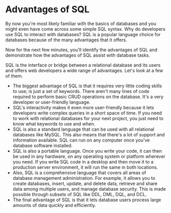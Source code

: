 # Advantages of SQL

By now you're most likely familiar with the basics of databases and you might even have come across some simple SQL syntax. Why do developers use SQL to interact with databases? SQL is a popular language choice for databases because of the many advantages that it offers.

Now for the next few minutes, you'll identify the advantages of SQL and demonstrate how the advantages of SQL assist with database tasks.

SQL is the interface or bridge between a relational database and its users and offers web developers a wide range of advantages. Let's look at a few of them.

  + The biggest advantage of SQL is that it requires very little coding skills to use; is just a set of keywords. There aren't many lines of code required to perform basic CRUD operations on the database. It's a very developer or user-friendly language.
  + SQL's interactivity makes it even more user-friendly because it lets developers write complex queries in a short space of time. If you need to work with relational databases for your next project, you just need to know what keywords to use and when.
  + SQL is also a standard language that can be used with all relational databases like MySQL. This also means that there's a lot of support and information available. SQL can run on any computer once you've database software installed.
  + SQL is also a portable language. Once you write your code, it can then be used in any hardware, on any operating system or platform wherever you need. If you write SQL code in a desktop and then move it to a production server environment, it will run the same in both locations.
  + Also, SQL is a comprehensive language that covers all areas of database management administration. For example, it allows you to create databases, insert, update, and delete data, retrieve and share data among multiple users, and manage database security. This is made possible through subsets of SQL like DDL, DML, DQL, and DCL.
  + The final advantage of SQL is that it lets database users process large amounts of data quickly and efficiently.
